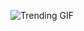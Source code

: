 ![Trending GIF](https://media2.giphy.com/media/v1.Y2lkPThiYjIxNzcyNjh5OXRmcmpwZTZiMW92ZjF1cjhiNnZ2MWdtY3d4cnlmbDB2NWUxOCZlcD12MV9naWZzX3NlYXJjaCZjdD1n/wQAbcl6iDnawokpLj9/giphy.gif)
